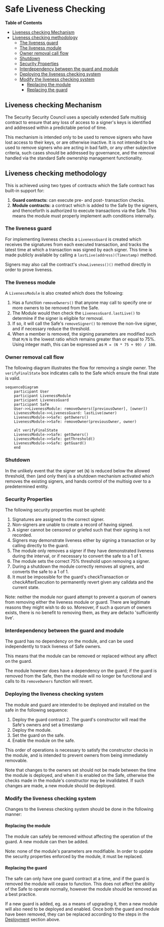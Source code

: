 # Safe Liveness Checking

<!-- START doctoc generated TOC please keep comment here to allow auto update -->
<!-- DON'T EDIT THIS SECTION, INSTEAD RE-RUN doctoc TO UPDATE -->
**Table of Contents**

- [Liveness checking Mechanism](#liveness-checking-mechanism)
- [Liveness checking methodology](#liveness-checking-methodology)
  - [The liveness guard](#the-liveness-guard)
  - [The liveness module](#the-liveness-module)
  - [Owner removal call flow](#owner-removal-call-flow)
  - [Shutdown](#shutdown)
  - [Security Properties](#security-properties)
  - [Interdependency between the guard and module](#interdependency-between-the-guard-and-module)
  - [Deploying the liveness checking system](#deploying-the-liveness-checking-system)
  - [Modify the liveness checking system](#modify-the-liveness-checking-system)
    - [Replacing the module](#replacing-the-module)
    - [Replacing the guard](#replacing-the-guard)

<!-- END doctoc generated TOC please keep comment here to allow auto update -->

## Liveness checking Mechanism

The Security Security Council uses a specially extended Safe multisig contract to ensure that
any loss of access to a signer's keys is identified and addressed within a predictable period of
time.

This mechanism is intended only to be used to remove signers who have lost access to their keys, or
are otherwise inactive. It is not intended to be used to remove signers who are acting in bad faith,
or any other subjective criteria, such cases should be addressed by governance, and the removal
handled via the standard Safe ownership management functionality.

## Liveness checking methodology

This is achieved using two types of contracts which the Safe contract has built-in support for:

1. **Guard contracts:** can execute pre- and post- transaction checks.
1. **Module contracts:** a contract which is added to the Safe by the signers, and thenceforth is
   authorized to execute transactions via the Safe. This means the module must properly implement
   auth conditions internally.

### The liveness guard

For implementing liveness checks a `LivenessGuard` is created which receives the signatures from
each executed transaction, and tracks the latest time at which a transaction was signed by each
signer. This time is made publicly available by calling a `lastLive(address)(Timestamp)` method.

Signers may also call the contract's `showLiveness()()` method directly in order to prove liveness.

### The liveness module

A `LivenessModule` is also created which does the following:

1. Has a function `removeOwners()` that anyone may call to specify one or more owners to be removed from the
   Safe.
1. The Module would then check the `LivenessGuard.lastLive()` to determine if the signer is
   eligible for removal.
1. If so, it will call the Safe's `removeSigner()` to remove the non-live signer, and if necessary
   reduce the threshold.
1. When a member is removed, the signing parameters are modified such that `M/N` is the lowest ratio
   which remains greater than or equal to 75%. Using integer math, this can be expressed as `M = (N * 75 + 99) / 100`.

### Owner removal call flow

The following diagram illustrates the flow for removing a single owner. The `verifyFinalState`
box indicates calls to the Safe which ensure the final state is valid.

```mermaid
sequenceDiagram
    participant User
    participant LivenessModule
    participant LivenessGuard
    participant Safe
    User->>LivenessModule: removeOwners([previousOwner], [owner])
    LivenessModule->>LivenessGuard: lastLive(owner)
    LivenessModule->>Safe: getOwners()
    LivenessModule->>Safe: removeOwner(previousOwner, owner)

    alt verifyFinalState
    LivenessModule->>Safe: getOwners()
    LivenessModule->>Safe: getThreshold()
    LivenessModule->>Safe: getGuard()
    end
```

### Shutdown

In the unlikely event that the signer set (`N`) is reduced below the allowed threshold, then (and only then) is a
   shutdown mechanism activated which removes the existing signers, and hands control of the
   multisig over to a predetermined entity.

### Security Properties

The following security properties must be upheld:

1. Signatures are assigned to the correct signer.
1. Non-signers are unable to create a record of having signed.
1. A signer cannot be censored or griefed such that their signing is not recorded.
1. Signers may demonstrate liveness either by signing a transaction or by calling directly to the
   guard.
1. The module only removes a signer if they have demonstrated liveness during the interval, or
     if necessary to convert the safe to a 1 of 1.
1. The module sets the correct 75% threshold upon removing a signer.
1. During a shutdown the module correctly removes all signers, and converts the safe to a 1 of 1.
1. It must be impossible for the guard's checkTransaction or checkAfterExecution to permanently
   revert given any calldata and the current state.

Note: neither the module nor guard attempt to prevent a quorum of owners from removing either the liveness
module or guard. There are legitimate reasons they might wish to do so. Moreover, if such a quorum
of owners exists, there is no benefit to removing them, as they are defacto 'sufficiently live'.

### Interdependency between the guard and module

The guard has no dependency on the module, and can be used independently to track liveness of
Safe owners.

This means that the module can be removed or replaced without any affect on the guard.

The module however does have a dependency on the guard; if the guard is removed from the Safe, then
the module will no longer be functional and calls to its `removeOwners` function will revert.

### Deploying the liveness checking system

[deploying]: #deploying-the-liveness-checking-system

The module and guard are intended to be deployed and installed on the safe in the following
sequence:

1. Deploy the guard contract
   2. The guard's constructor will read the Safe's owners and set a timestamp
1. Deploy the module.
1. Set the guard on the safe.
1. Enable the module on the safe.

This order of operations is necessary to satisfy the constructor checks in the module, and is
intended to prevent owners from being immediately removable.

Note that changes to the owners set should not be made between the time the module is deployed, and
when it is enabled on the Safe, otherwise the checks made in the module's constructor may be
invalidated. If such changes are made, a new module should be deployed.

### Modify the liveness checking system

Changes to the liveness checking system should be done in the following manner:

#### Replacing the module

The module can safely be removed without affecting the operation of the guard. A new module can then
be added.

Note: none of the module's parameters are modifiable. In order to update the security properties
enforced by the module, it must be replaced.

#### Replacing the guard

The safe can only have one guard contract at a time, and if the guard is removed the module will
cease to function. This does not affect the ability of the Safe to operate normally, however the
module should be removed as a best practice.

If a new guard is added, eg. as a means of upgrading it, then a new module will also need to be
deployed and enabled. Once both the guard and module have been removed, they can be replaced
according to the steps in the [Deployment][deploying] section above.
